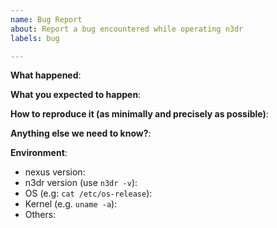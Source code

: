 ```yaml
---
name: Bug Report
about: Report a bug encountered while operating n3dr
labels: bug

---
```


<!-- Please use this template while reporting a bug and provide as much info as possible. Not doing so may result in your bug not being addressed in a timely manner. Thanks!

If the matter is security related, please disclose it privately by sending an email to chocolatey030@gmail.com
-->


**What happened**:

**What you expected to happen**:

**How to reproduce it (as minimally and precisely as possible)**:

**Anything else we need to know?**:

**Environment**:
- nexus version:
- n3dr version (use `n3dr -v`):
- OS (e.g: `cat /etc/os-release`):
- Kernel (e.g. `uname -a`):
- Others:
